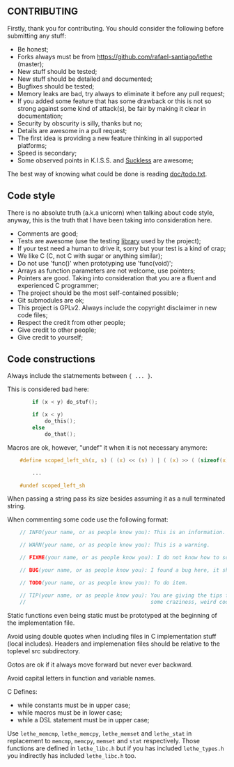 ## CONTRIBUTING

Firstly, thank you for contributing. You should consider the following before submitting any stuff:

- Be honest;
- Forks always must be from <https://github.com/rafael-santiago/lethe> (master);
- New stuff should be tested;
- New stuff should be detailed and documented;
- Bugfixes should be tested;
- Memory leaks are bad, try always to eliminate it before any pull request;
- If you added some feature that has some drawback or this is not so strong against some kind of attack(s), be fair by making it clear in documentation;
- Security by obscurity is silly, thanks but no;
- Details are awesome in a pull request;
- The first idea is providing a new feature thinking in all supported platforms;
- Speed is secondary;
- Some observed points in K.I.S.S. and [Suckless](https://suckless.org) are awesome;

The best way of knowing what could be done is reading [doc/todo.txt](https://github.com/rafael-santiago/lethe/blob/master/doc/todo.txt).

## Code style

There is no absolute truth (a.k.a unicorn) when talking about code style, anyway, this is the truth that I have
been taking into consideration here.

- Comments are good;
- Tests are awesome (use the testing [library](https://github.com/rafael-santiago/cutest) used by the project);
- If your test need a human to drive it, sorry but your test is a kind of crap;
- We like C (C, not C with sugar or anything similar);
- Do not use 'func()' when prototyping use 'func(void)';
- Arrays as function parameters are not welcome, use pointers;
- Pointers are good. Taking into consideration that you are a fluent and experienced C programmer;
- The project should be the most self-contained possible;
- Git submodules are ok;
- This project is GPLv2. Always include the copyright disclaimer in new code files;
- Respect the credit from other people;
- Give credit to other people;
- Give credit to yourself;

## Code constructions

Always include the statmements between ``{ ... }``.

This is considered bad here:

```c
        if (x < y) do_stuf();

        if (x < y)
            do_this();
        else
            do_that();
```

Macros are ok, however, "undef" it when it is not necessary anymore:

```c
    #define scoped_left_sh(x, s) ( (x) << (s) ) | ( (x) >> ( (sizeof(x) << 3) - (s) ) )

        ...

    #undef scoped_left_sh
```

When passing a string pass its size besides assuming it as a null terminated string.

When commenting some code use the following format:

```c
    // INFO(your name, or as people know you): This is an information.

    // WARN(your name, or as people know you): This is a warning.

    // FIXME(your name, or as people know you): I do not know how to solve it.

    // BUG(your name, or as people know you): I found a bug here, it should be fixed.

    // TODO(your name, or as people know you): To do item.

    // TIP(your name, or as people know you): You are giving the tips for people understand
    //                                        some craziness, weird code chunk.
```

Static functions even being static must be prototyped at the beginning of the implementation file.

Avoid using double quotes when including files in C implementation stuff (local includes). Headers
and implemenation files should be relative to the toplevel src subdirectory.

Gotos are ok if it always move forward but never ever backward.

Avoid capital letters in function and variable names.

C Defines:

- while constants must be in upper case;
- while macros must be in lower case;
- while a DSL statement must be in upper case;

Use ``lethe_memcmp``, ``lethe_memcpy``, ``lethe_memset`` and ``lethe_stat`` in replacement to ``memcmp``, ``memcpy``, ``memset`` and ``stat`` respectively.
Those functions are defined in ``lethe_libc.h`` but if you has included ``lethe_types.h`` you indirectly has included ``lethe_libc.h`` too.
